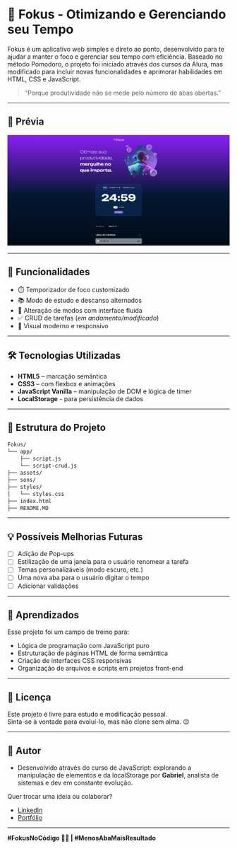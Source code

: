 
# 🎯 Fokus - Otimizando e Gerenciando seu Tempo

Fokus é um aplicativo web simples e direto ao ponto, desenvolvido para te ajudar a manter o foco e gerenciar seu tempo com eficiência. Baseado no método Pomodoro, o projeto foi iniciado através dos cursos da Alura, mas modificado para incluir novas funcionalidades e aprimorar habilidades em HTML, CSS e JavaScript.

> “Porque produtividade não se mede pelo número de abas abertas.”

---

## 📸 Prévia

![Demonstração da página.](/assets/image.png)

---

## 🚀 Funcionalidades

- ⏱️ Temporizador de foco customizado
- 📚 Modo de estudo e descanso alternados
- 🔄 Alteração de modos com interface fluida
- ✅ CRUD de tarefas (*em andamento/modificado*)
- 🎨 Visual moderno e responsivo

---

## 🛠️ Tecnologias Utilizadas

- **HTML5** – marcação semântica
- **CSS3** – com flexbox e animações
- **JavaScript Vanilla** – manipulação de DOM e lógica de timer
- **LocalStorage** - para persistência de dados

---

## 📂 Estrutura do Projeto

```
Fokus/
└── app/
    ├── script.js
    └── script-crud.js
├── assets/
├── sons/
├── styles/
│   └── styles.css
├── index.html
├── README.MD

```

---

## 💡 Possíveis Melhorias Futuras

- [ ] Adição de Pop-ups
- [ ] Estilização de uma janela para o usuário renomear a tarefa
- [ ] Temas personalizáveis (modo escuro, etc.)
- [ ] Uma nova aba para o usuário digitar o tempo
- [ ] Adicionar validações

---

## 🧠 Aprendizados

Esse projeto foi um campo de treino para:
- Lógica de programação com JavaScript puro
- Estruturação de páginas HTML de forma semântica
- Criação de interfaces CSS responsivas
- Organização de arquivos e scripts em projetos front-end

---

## 🪪 Licença

Este projeto é livre para estudo e modificação pessoal.  
Sinta-se à vontade para evoluí-lo, mas não clone sem alma. 😉

---

## 🤝 Autor

- Desenvolvido através do curso de JavaScript: explorando a manipulação de elementos e da localStorage por **Gabriel**, analista de sistemas e dev em constante evolução.

Quer trocar uma ideia ou colaborar?

- [LinkedIn](https://www.linkedin.com/in/gabriel-moura-374002348/)
- [Portfólio](https://github.com/Halwyr)

---

**#FokusNoCódigo 🧘‍♂️ | #MenosAbaMaisResultado**